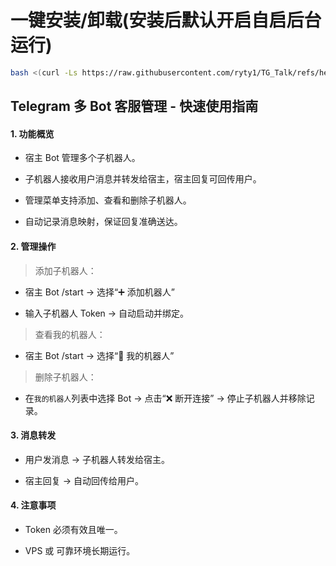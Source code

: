 # 一键安装/卸载(安装后默认开启自启后台运行)
```bash
bash <(curl -Ls https://raw.githubusercontent.com/ryty1/TG_Talk/refs/heads/main/setup.sh)
```
## Telegram 多 Bot 客服管理 - 快速使用指南
#### 1. 功能概览

- 宿主 Bot 管理多个子机器人。

- 子机器人接收用户消息并转发给宿主，宿主回复可回传用户。

- 管理菜单支持添加、查看和删除子机器人。

- 自动记录消息映射，保证回复准确送达。

#### 2. 管理操作

> 添加子机器人：

- 宿主 Bot /start → 选择“➕ 添加机器人”

- 输入子机器人 Token → 自动启动并绑定。

> 查看我的机器人：

- 宿主 Bot /start → 选择“🤖 我的机器人”

> 删除子机器人：

- 在`我的机器人`列表中选择 Bot → 点击“❌ 断开连接” → 停止子机器人并移除记录。

#### 3. 消息转发

- 用户发消息 → 子机器人转发给宿主。

- 宿主回复 → 自动回传给用户。

#### 4. 注意事项

- Token 必须有效且唯一。

- VPS 或 可靠环境长期运行。
